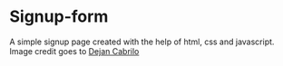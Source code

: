 # Signup-form

A simple signup page created with the help of html, css and javascript. Image credit goes to [Dejan Cabrilo](https://unsplash.com/@chabrilod)
